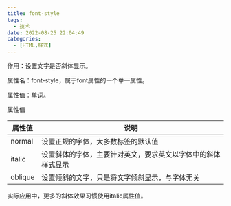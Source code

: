 ```yaml
---
title: font-style
tags:
  - 技术
date: 2022-08-25 22:04:49
categories:
  - [HTML,样式]
---
```


作用：设置文字是否斜体显示。

属性名：font-style，属于font属性的一个单一属性。

属性值：单词。

属性值

| 属性值  | 说明                                                         |
| ------- | ------------------------------------------------------------ |
| normal  | 设置正规的字体，大多数标签的默认值                           |
| italic  | 设置斜体的字体，主要针对英文，要求英文以字体中的斜体样式显示 |
| oblique | 设置倾斜的文字，只是将文字倾斜显示，与字体无关               |

实际应用中，更多的斜体效果习惯使用italic属性值。
